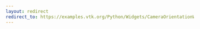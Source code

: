 ```yaml
---
layout: redirect
redirect_to: https://examples.vtk.org/Python/Widgets/CameraOrientationWidget/
---
```

